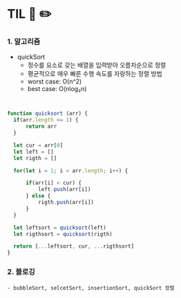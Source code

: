 # TIL 📖 ✏️

   
 ### 1. 알고리즘
 
  - quickSort
    * 정수를 요소로 갖는 배열을 입력받아 오름차순으로 정렬
    * 평균적으로 매우 빠른 수행 속도를 자랑하는 정렬 방법
    * worst case: O(n^2)
    * best case: O(nlog₂n)

  ```js
  

  function quicksort (arr) {
    if(arr.length <= 1) {
        return arr
    }

    let cur = arr[0]
    let left = []
    let rigth = []

    for(let i = 1; i < arr.length; i++) {

        if(arr[i] < cur) {
            left.push(arr[i])
        } else {
            rigth.push(arr[i])
        }
    }

    let leftsort = quicksort(left)
    let rigthsort = quicksort(rigth)

    return [...leftsort, cur, ...rigthsort]
  }
 
  ```
  
   ### 2. 블로깅
   
   
    - bubbleSort, selcetSort, insertionSort, quickSort 정렬 
  
  
